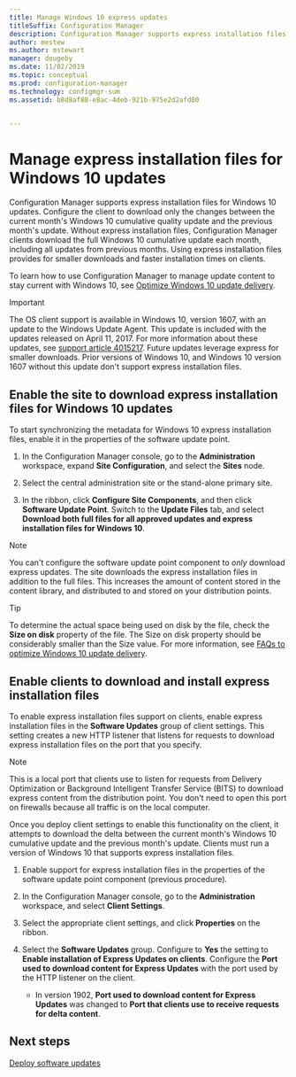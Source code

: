 ```yaml
---
title: Manage Windows 10 express updates
titleSuffix: Configuration Manager
description: Configuration Manager supports express installation files for Windows 10, which provide smaller downloads and faster installation times on clients.
author: mestew
ms.author: mstewart
manager: dougeby
ms.date: 11/02/2019
ms.topic: conceptual
ms.prod: configuration-manager
ms.technology: configmgr-sum
ms.assetid: b8d8af88-e8ac-4deb-921b-975e2d2afd80


---
```


# Manage express installation files for Windows 10 updates

Configuration Manager supports express installation files for Windows 10 updates. Configure the client to download only the changes between the current month's Windows 10 cumulative quality update and the previous month's update. Without express installation files, Configuration Manager clients download the full Windows 10 cumulative update each month, including all updates from previous months. Using express installation files provides for smaller downloads and faster installation times on clients.

To learn how to use Configuration Manager to manage update content to stay current with Windows 10, see [Optimize Windows 10 update delivery](optimize-windows-10-update-delivery.md).  


> [!IMPORTANT]  
> The OS client support is available in Windows 10, version 1607, with an update to the Windows Update Agent. This update is included with the updates released on April 11, 2017. For more information about these updates, see [support article 4015217](https://support.microsoft.com/kb/4015217). Future updates leverage express for smaller downloads. Prior versions of Windows 10, and Windows 10 version 1607 without this update don't support express installation files.  


## Enable the site to download express installation files for Windows 10 updates
To start synchronizing the metadata for Windows 10 express installation files, enable it in the properties of the software update point.  

1. In the Configuration Manager console, go to the **Administration** workspace, expand **Site Configuration**, and select the **Sites** node.  

2. Select the central administration site or the stand-alone primary site.  

3. In the ribbon, click **Configure Site Components**, and then click **Software Update Point**. Switch to the **Update Files** tab, and select **Download both full files for all approved updates and express installation files for Windows 10**.

> [!NOTE]    
> You can't configure the software update point component to *only* download express updates.  The site downloads the express installation files in addition to the full files. This increases the amount of content stored in the content library, and distributed to and stored on your distribution points.

> [!Tip]  
> To determine the actual space being used on disk by the file, check the **Size on disk** property of the file. The Size on disk property should be considerably smaller than the Size value. For more information, see [FAQs to optimize Windows 10 update delivery](optimize-windows-10-update-delivery.md#bkmk_faq).  


## Enable clients to download and install express installation files
To enable express installation files support on clients, enable express installation files in the **Software Updates** group of client settings. This setting creates a new HTTP listener that listens for requests to download express installation files on the port that you specify.

> [!NOTE]    
> This is a local port that clients use to listen for requests from Delivery Optimization or Background Intelligent Transfer Service (BITS) to download express content from the distribution point. You don't need to open this port on firewalls because all traffic is on the local computer.  

Once you deploy client settings to enable this functionality on the client, it attempts to download the delta between the current month's Windows 10 cumulative update and the previous month's update. Clients must run a version of Windows 10 that supports express installation files.  

1. Enable support for express installation files in the properties of the software update point component (previous procedure).  

2. In the Configuration Manager console, go to the **Administration** workspace, and select **Client Settings**.  

3. Select the appropriate client settings, and click **Properties** on the ribbon.  

4. Select the **Software Updates** group. Configure to **Yes** the setting to **Enable installation of Express Updates on clients**. Configure the **Port used to download content for Express Updates** with the port used by the HTTP listener on the client.
    - In version 1902, **Port used to download content for Express Updates** was changed to **Port that clients use to receive requests for delta content**.

## Next steps

[Deploy software updates](deploy-software-updates.md)